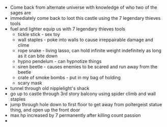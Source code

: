 * Come back from alternate universe with knowledge of who two of the sages are
* immediately come back to loot this castle using the 7 legendary thieves tools
* fuel and lighter equip us with 7 legendary thieves tools
	* tickle stick - sex toy
	* wall staples - poke into walls to cause irreppairable damage and clime
	* rope snake - living lasso, can hold infinite weight indefinitely as long as it can bite down
	* hypno pendelum - can hypnotize things
	* siren beetle - causes enemies to be scared and run away from the beetle
	* crate of smoke bombs - put in my bag of holding
	* scary mask
* tunnel through old nipplelight's shack
* go up to castle through 3rd story balcony using spider climb and wall staples
* jump through hole down to first floor to get away from poltergeist statue thing, and open up the front door
* max hp increased by 7 permanently after killing count passion
* 